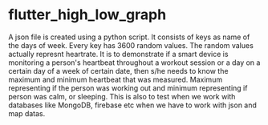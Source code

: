 # flutter_high_low_graph
A json file is created using a python script. It consists of keys as name of the days of week. Every key has 3600 random values.
The random values actually represnt heartrate. It is to demonstrate if a smart device is monitoring a person's heartbeat throughout
a workout session or a day on a certain day of a week of certain date, then s/he needs to know the maximum and minimum heartbeat
that was measured. Maximum representing if the person was working out and minimum representing if person was calm, or sleeping.
This is also to test when we work with databases like MongoDB, firebase etc when we have to work with json and map datas.

